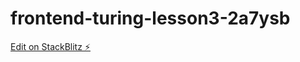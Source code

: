 # frontend-turing-lesson3-2a7ysb

[Edit on StackBlitz ⚡️](https://stackblitz.com/edit/frontend-turing-lesson3-2a7ysb)